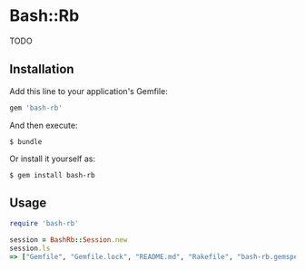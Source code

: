 # Bash::Rb

TODO

## Installation

Add this line to your application's Gemfile:

```ruby
gem 'bash-rb'
```

And then execute:

    $ bundle

Or install it yourself as:

    $ gem install bash-rb

## Usage

```ruby
require 'bash-rb'

session = BashRb::Session.new
session.ls
=> ["Gemfile", "Gemfile.lock", "README.md", "Rakefile", "bash-rb.gemspec", "lib", "spec"]
```
